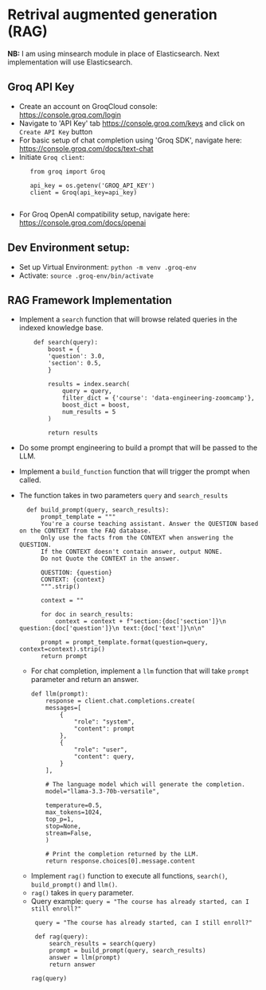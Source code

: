 # Retrival augmented generation (RAG)
**NB:** I am using minsearch module in place of Elasticsearch. Next implementation will use Elasticsearch.

## Groq API Key
 - Create an account on GroqCloud console: <https://console.groq.com/login>
 - Navigate to 'API Key' tab <https://console.groq.com/keys>  and click on ``Create API Key`` button
 - For basic setup of chat completion using 'Groq SDK', navigate here: <https://console.groq.com/docs/text-chat>
 - Initiate ``Groq client``:
   ```
      from groq import Groq

      api_key = os.getenv('GROQ_API_KEY')
      client = Groq(api_key=api_key)
  
   ```
 - For Groq OpenAI compatibility setup, navigate here: <https://console.groq.com/docs/openai>

## Dev Environment setup:
 - Set up Virtual Environment: ``python -m venv .groq-env``
 - Activate: ``source .groq-env/bin/activate``

 ## RAG Framework Implementation
  - Implement a ``search`` function that will browse related queries in the indexed knowledge base.
    ```
        def search(query):
            boost = {
            'question': 3.0,
            'section': 0.5,   
            }
            
            results = index.search(
                query = query,
                filter_dict = {'course': 'data-engineering-zoomcamp'},
                boost_dict = boost,
                num_results = 5
            )
        
            return results
    ```
 
  - Do some prompt engineering to build a prompt that will be passed to the LLM.
  - Implement a ``build_function`` function that will trigger the prompt when called.
  - The function takes in two parameters ``query`` and ``search_results``
    
    ```
      def build_prompt(query, search_results):
          prompt_template = """
          You're a course teaching assistant. Answer the QUESTION based on the CONTEXT from the FAQ database. 
          Only use the facts from the CONTEXT when answering the QUESTION.
          If the CONTEXT doesn't contain answer, output NONE. 
          Do not Quote the CONTEXT in the answer.
      
          QUESTION: {question}
          CONTEXT: {context}
          """.strip()
          
          context = ""
          
          for doc in search_results:
              context = context + f"section:{doc['section']}\n question:{doc['question']}\n text:{doc['text']}\n\n"
          
          prompt = prompt_template.format(question=query, context=context).strip()
          return prompt
    ```

    - For chat completion, implement a ``llm`` function that will take ``prompt`` parameter and return an answer.
        ```
        def llm(prompt):
            response = client.chat.completions.create(
            messages=[
                {
                    "role": "system",
                    "content": prompt
                },
                {
                    "role": "user",
                    "content": query,
                }
            ],
        
            # The language model which will generate the completion.
            model="llama-3.3-70b-versatile",

            temperature=0.5,
            max_tokens=1024,
            top_p=1,
            stop=None,
            stream=False,
            )
        
            # Print the completion returned by the LLM.
            return response.choices[0].message.content
        ```
    - Implement ``rag()`` function to execute all functions,  ``search()``, ``build_prompt()`` and ``llm()``.
    - ``rag()`` takes in ``query`` parameter.
    - Query example: ``query = "The course has already started, can I still enroll?"``
       ```
        query = "The course has already started, can I still enroll?"

        def rag(query):
            search_results = search(query)
            prompt = build_prompt(query, search_results)
            answer = llm(prompt)
            return answer

       rag(query)
       ```

